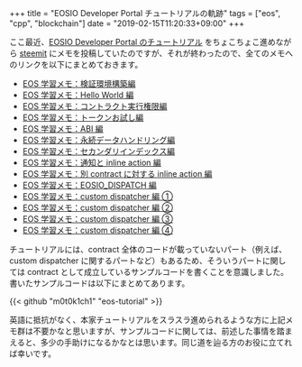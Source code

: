 +++
title = "EOSIO Developer Portal チュートリアルの軌跡"
tags = ["eos", "cpp", "blockchain"]
date = "2019-02-15T11:20:33+09:00"
+++

ここ最近、[EOSIO Developer Portal のチュートリアル](https://developers.eos.io/eosio-home/docs) をちょこちょこ進めながら [steemit](https://steemit.com/@m0t0k1ch1) にメモを投稿していたのですが、それが終わったので、全てのメモへのリンクを以下にまとめておきます。

<!--more-->

- [EOS 学習メモ：検証環境構築編](https://steemit.com/eos/@m0t0k1ch1/eos)
- [EOS 学習メモ：Hello World 編](https://steemit.com/eos/@m0t0k1ch1/eos-hello-world)
- [EOS 学習メモ：コントラクト実行権限編](https://steemit.com/eos/@m0t0k1ch1/eos-34c29cc007be2est)
- [EOS 学習メモ：トークンお試し編](https://steemit.com/eos/@m0t0k1ch1/eos-6f7fad5823f1aest)
- [EOS 学習メモ：ABI 編](https://steemit.com/eos/@m0t0k1ch1/eos-abi)
- [EOS 学習メモ：永続データハンドリング編](https://steemit.com/eos/@m0t0k1ch1/eos-466844a43291dest)
- [EOS 学習メモ：セカンダリインデックス編](https://steemit.com/eos/@m0t0k1ch1/eos-b68a035979a65est)
- [EOS 学習メモ：通知と inline action 編](https://steemit.com/eos/@m0t0k1ch1/eos-inline-action)
- [EOS 学習メモ：別 contract に対する inline action 編](https://steemit.com/eos/@m0t0k1ch1/eos-contract-action)
- [EOS 学習メモ：EOSIO_DISPATCH 編](https://steemit.com/eos/@m0t0k1ch1/eos-eosdispatch)
- [EOS 学習メモ：custom dispatcher 編 ①](https://steemit.com/eos/@m0t0k1ch1/eos-custom-dispatcher-1)
- [EOS 学習メモ：custom dispatcher 編 ②](https://steemit.com/eos/@m0t0k1ch1/eosio-custom-dispatcher-2)
- [EOS 学習メモ：custom dispatcher 編 ③](https://steemit.com/eos/@m0t0k1ch1/eos-custom-dispatcher-3)
- [EOS 学習メモ：custom dispatcher 編 ④](https://steemit.com/eos/@m0t0k1ch1/eos-custom-dispatcher-4)

チュートリアルには、contract 全体のコードが載っていないパート（例えば、custom dispatcher に関するパートなど）もあるため、そういうパートに関しては contract として成立しているサンプルコードを書くことを意識しました。書いたサンプルコードは以下にまとめてあります。

{{< github "m0t0k1ch1" "eos-tutorial" >}}

英語に抵抗がなく、本家チュートリアルをスラスラ進められるような方に上記メモ群は不要かなと思いますが、サンプルコードに関しては、前述した事情を踏まえると、多少の手助けになるかなとは思います。同じ道を辿る方のお役に立てれば幸いです。
